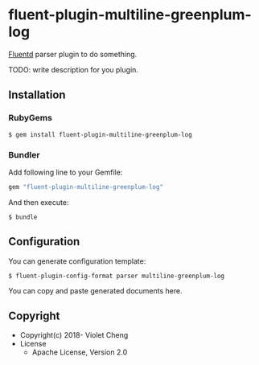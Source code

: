 # fluent-plugin-multiline-greenplum-log

[Fluentd](https://fluentd.org/) parser plugin to do something.

TODO: write description for you plugin.

## Installation

### RubyGems

```
$ gem install fluent-plugin-multiline-greenplum-log
```

### Bundler

Add following line to your Gemfile:

```ruby
gem "fluent-plugin-multiline-greenplum-log"
```

And then execute:

```
$ bundle
```

## Configuration

You can generate configuration template:

```
$ fluent-plugin-config-format parser multiline-greenplum-log
```

You can copy and paste generated documents here.

## Copyright

* Copyright(c) 2018- Violet Cheng
* License
  * Apache License, Version 2.0
